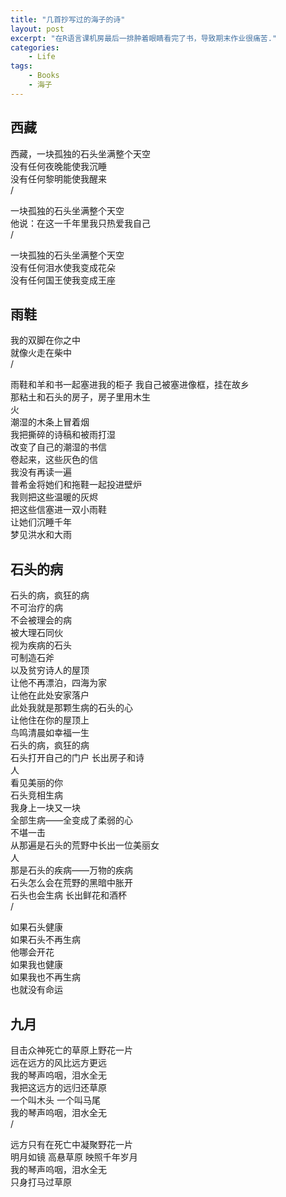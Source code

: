 ```yaml
---
title: "几首抄写过的海子的诗"
layout: post
excerpt: "在R语言课机房最后一排肿着眼睛看完了书，导致期末作业很痛苦."
categories: 
    - Life
tags:
    - Books
    - 海子
---
```


## 西藏
西藏，一块孤独的石头坐满整个天空  
没有任何夜晚能使我沉睡  
没有任何黎明能使我醒来  
/  
  
一块孤独的石头坐满整个天空  
他说：在这一千年里我只热爱我自己  
/  
  
一块孤独的石头坐满整个天空   
没有任何泪水使我变成花朵  
没有任何国王使我变成王座

## 雨鞋
我的双脚在你之中  
就像火走在柴中  
/  

雨鞋和羊和书一起塞进我的柜子 
我自己被塞进像框，挂在故乡  
那粘土和石头的房子，房子里用木生  
火  
潮湿的木条上冒着烟  
我把撕碎的诗稿和被雨打湿  
改变了自己的潮湿的书信  
卷起来，这些灰色的信  
我没有再读一遍  
普希金将她们和拖鞋一起投进壁炉  
我则把这些温暖的灰烬  
把这些信塞进一双小雨鞋  
让她们沉睡千年  
梦见洪水和大雨  

## 石头的病
石头的病，疯狂的病  
不可治疗的病  
不会被理会的病  
被大理石同伙  
视为疾病的石头  
可制造石斧  
以及贫穷诗人的屋顶  
让他不再漂泊，四海为家  
让他在此处安家落户  
此处我就是那颗生病的石头的心  
让他住在你的屋顶上  
鸟鸣清晨如幸福一生  
石头的病，疯狂的病  
石头打开自己的门户 长出房子和诗  
人  
看见美丽的你  
石头竞相生病  
我身上一块又一块  
全部生病——全变成了柔弱的心  
不堪一击  
从那遍是石头的荒野中长出一位美丽女  
人  
那是石头的疾病——万物的疾病  
石头怎么会在荒野的黑暗中胀开  
石头也会生病  长出鲜花和酒杯  
/  

如果石头健康  
如果石头不再生病  
他哪会开花  
如果我也健康  
如果我也不再生病  
也就没有命运  

## 九月
目击众神死亡的草原上野花一片  
远在远方的风比远方更远  
我的琴声呜咽，泪水全无  
我把这远方的远归还草原  
一个叫木头 一个叫马尾  
我的琴声呜咽，泪水全无  
/  

远方只有在死亡中凝聚野花一片  
明月如镜 高悬草原 映照千年岁月  
我的琴声呜咽，泪水全无  
只身打马过草原  

